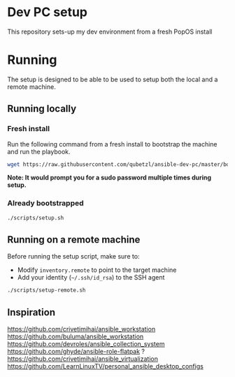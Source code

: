 # Dev PC setup

This repository sets-up my dev environment from a fresh PopOS install

# Running

The setup is designed to be able to be used to setup both the local and a remote machine.

## Running locally

### Fresh install
Run the following command from a fresh install to bootstrap the machine and run the playbook.
```bash
wget https://raw.githubusercontent.com/qubetzl/ansible-dev-pc/master/bootstrap.sh && bash bootstrap.sh
```

**Note: It would prompt you for a sudo password multiple times during setup.**

### Already bootstrapped
```bash
./scripts/setup.sh
```

## Running on a remote machine

Before running the setup script, make sure to:
- Modify `inventory.remote` to point to the target machine
- Add your identity (`~/.ssh/id_rsa`) to the SSH agent

```bash
./scripts/setup-remote.sh
```

## Inspiration
https://github.com/crivetimihai/ansible_workstation
https://github.com/buluma/ansible_workstation
https://github.com/devroles/ansible_collection_system
https://github.com/ghyde/ansible-role-flatpak ?
https://github.com/crivetimihai/ansible_virtualization
https://github.com/LearnLinuxTV/personal_ansible_desktop_configs
